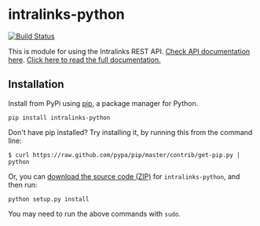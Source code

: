 # intralinks-python

[![Build Status](https://travis-ci.org/delciotorres/intralinks-python.svg?branch=master)](https://travis-ci.org/delciotorres/intralinks-python)


This is module for using the Intralinks REST API. [Check API documentation here](http://developers.intralinks.com/ "Intralinks API Developer Portal").
[Click here to read the full documentation.](http://intralinks-python.readthedocs.org/en/latest/ "Intralinks
Python library documentation")

## Installation

Install from PyPi using [pip](http://www.pip-installer.org/en/latest/), a
package manager for Python.

    pip install intralinks-python

Don't have pip installed? Try installing it, by running this from the command
line:

    $ curl https://raw.github.com/pypa/pip/master/contrib/get-pip.py | python

Or, you can [download the source code
(ZIP)](https://github.com/delciotorres/intralinks-python/zipball/master "intralinks
source code") for `intralinks-python`, and then run:

    python setup.py install

You may need to run the above commands with `sudo`.
